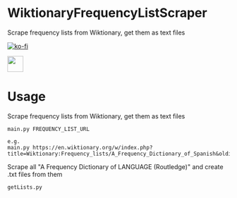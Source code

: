 # WiktionaryFrequencyListScraper
Scrape frequency lists from Wiktionary, get them as text files

[![ko-fi](https://ko-fi.com/img/githubbutton_sm.svg)](https://ko-fi.com/marvinperzi#)

<a href="https://paypal.me/marvinperzi?country.x=AT&locale.x=de_DE"><img src="https://github.com/andreostrovsky/donate-with-paypal/raw/master/blue.svg" height="36"></a>

# Usage 

Scrape frequency lists from Wiktionary, get them as text files
```
main.py FREQUENCY_LIST_URL

e.g.
main.py https://en.wiktionary.org/w/index.php?title=Wiktionary:Frequency_lists/A_Frequency_Dictionary_of_Spanish&oldid=67078767
```


Scrape all "A Frequency Dictionary of LANGUAGE (Routledge)" and create .txt files from them
```
getLists.py
```
